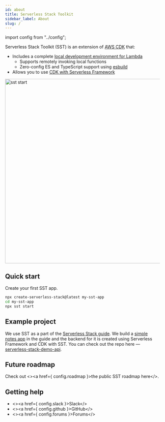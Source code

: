 ```yaml
---
id: about
title: Serverless Stack Toolkit
sidebar_label: About
slug: /
---
```


import config from "../config";

Serverless Stack Toolkit (SST) is an extension of [AWS CDK](https://aws.amazon.com/cdk/) that:

- Includes a complete [local development environment for Lambda](#local-lambda-development)
  - Supports remotely invoking local functions
  - Zero-config ES and TypeScript support using [esbuild](https://esbuild.github.io)
- Allows you to use [CDK with Serverless Framework](https://serverless-stack.com/chapters/using-aws-cdk-with-serverless-framework.html)

<p>
<img src="https://d1ne2nltv07ycv.cloudfront.net/SST/sst-start-demo/sst-start-demo-1356x790.gif" width="600" alt="sst start" />
</p>

## Quick start

Create your first SST app.

```bash
npx create-serverless-stack@latest my-sst-app
cd my-sst-app
npx sst start
```

## Example project

We use SST as a part of the [Serverless Stack guide](https://serverless-stack.com). We build a [simple notes app](http://demo2.serverless-stack.com/) in the guide and the backend for it is created using Serverless Framework and CDK with SST. You can check out the repo here — [serverless-stack-demo-api](https://github.com/AnomalyInnovations/serverless-stack-demo-api).

## Future roadmap

Check out <><a href={ config.roadmap }>the public SST roadmap here</a></>.

## Getting help

- <><a href={ config.slack }>Slack</a></>
- <><a href={ config.github }>GitHub</a></>
- <><a href={ config.forums }>Forums</a></>
